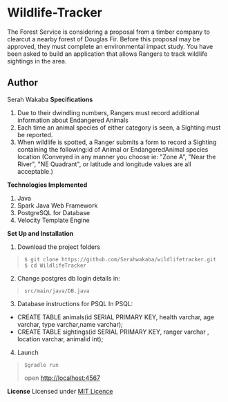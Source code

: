# Wildlife-Tracker
The Forest Service is considering a proposal from a timber company to clearcut a nearby forest of Douglas Fir. Before this proposal may be approved, they must complete an environmental impact study. You have been asked to build an application that allows Rangers to track wildlife sightings in the area.
## Author
Serah Wakaba
**Specifications**
1. Due to their dwindling numbers, Rangers must record additional information about Endangered Animals
2. Each time an animal species of either category is seen, a Sighting must be reported.
3. When wildlife is spotted, a Ranger submits a form to record a Sighting containing the following:id of Animal or EndangeredAnimal species
location (Conveyed in any manner you choose ie: "Zone A", "Near the River", "NE Quadrant", or latitude and longitude values are all acceptable.)


**Technologies Implemented**
1. Java 
2. Spark Java Web Framework
3. PostgreSQL for Database
4. Velocity Template Engine 

**Set Up and Installation**
1. Download the project folders
> ```
>$ git clone https://github.com/Serahwakaba/wildlifetracker.git
>$ cd WildlifeTracker
>```
2. Change postgres db login details in:
> ```
> src/main/java/DB.java 
>```
3. Database instructions for PSQL
In PSQL:

* CREATE TABLE animals(id SERIAL PRIMARY KEY, health varchar, age varchar, type varchar,name varchar);
* CREATE TABLE sightings(id SERIAL PRIMARY KEY, ranger varchar , location varchar, animalid int);

4. Launch
> ```
> $gradle run
>```
> open [http://localhost:4567](http://localhost:4567)

**License**
Licensed under [MIT Licence](License.txt) 
